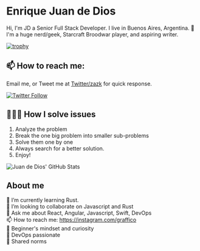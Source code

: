 # Enrique Juan de Dios
Hi, I'm JD a Senior Full Stack Developer. I live in Buenos Aires, Argentina. 🙌 I'm a huge nerd/geek, Starcraft Broodwar player, and aspiring writer.

[![trophy](https://github-profile-trophy.vercel.app/?username=ryo-ma&theme=onedark&margin-w=10&rank=SECRET,S,SS,SSS)](https://github.com/ryo-ma/github-profile-trophy)

## 📫 How to reach me: 
Email me, or Tweet me at [Twitter/zazk](https://twitter.com/zazk) for quick response.

[![Twitter Follow](https://img.shields.io/twitter/follow/zazk?label=Follow&style=social)](https://twitter.com/zazk)


## 👨🏾‍💻 How I solve issues
1. Analyze the problem
2. Break the one big problem into smaller sub-problems
3. Solve them one by one
4. Always search for a better solution.
5. Enjoy!

![Juan de Dios' GitHub Stats](https://github-readme-stats.vercel.app/api?username=zazk&show_icons=true&hide_border=true)

## About me
🌱 I’m currently learning Rust.<br>
👯 I’m looking to collaborate on Javascript and Rust<br>
💬 Ask me about React, Angular, Javascript, Swift, DevOps<br>
📫 How to reach me: https://instagram.com/graffico<br>
🍏 Beginner's mindset and curiosity<br>
🚀 DevOps passionate<br>
🙌 Shared norms<br>
